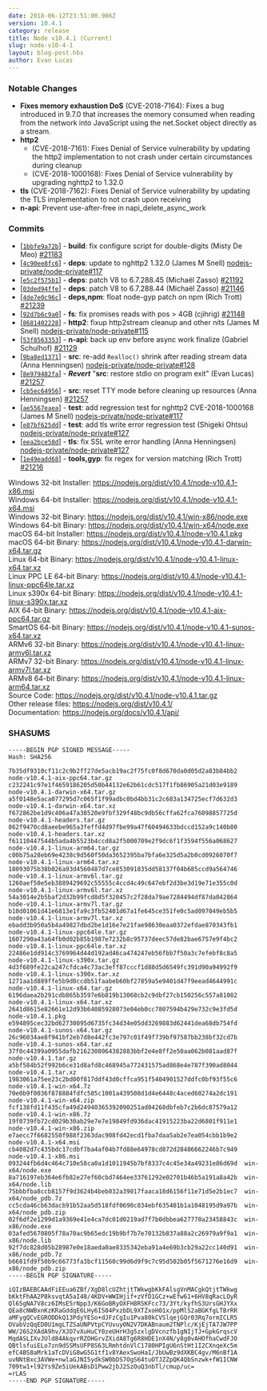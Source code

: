 ```yaml
---
date: 2018-06-12T23:51:00.986Z
version: 10.4.1
category: release
title: Node v10.4.1 (Current)
slug: node-v10-4-1
layout: blog-post.hbs
author: Evan Lucas
---
```


### Notable Changes

* **Fixes memory exhaustion DoS** (CVE-2018-7164): Fixes a bug introduced in 9.7.0 that increases the memory consumed when reading from the network into JavaScript using the net.Socket object directly as a stream.
* **http2**
  * (CVE-2018-7161): Fixes Denial of Service vulnerability by updating the http2 implementation to not crash under certain circumstances during cleanup
  * (CVE-2018-1000168): Fixes Denial of Service vulnerability by upgrading nghttp2 to 1.32.0
* **tls** (CVE-2018-7162): Fixes Denial of Service vulnerability by updating the TLS implementation to not crash upon receiving
* **n-api**: Prevent use-after-free in napi_delete_async_work

### Commits

* [[`1bbfe9a72b`](https://github.com/nodejs/node/commit/1bbfe9a72b)] - **build**: fix configure script for double-digits (Misty De Meo) [#21183](https://github.com/nodejs/node/pull/21183)
* [[`4c90ee8fc6`](https://github.com/nodejs/node/commit/4c90ee8fc6)] - **deps**: update to nghttp2 1.32.0 (James M Snell) [nodejs-private/node-private#117](https://github.com/nodejs-private/node-private/pull/117)
* [[`e5c2f575b1`](https://github.com/nodejs/node/commit/e5c2f575b1)] - **deps**: patch V8 to 6.7.288.45 (Michaël Zasso) [#21192](https://github.com/nodejs/node/pull/21192)
* [[`03ded94ffe`](https://github.com/nodejs/node/commit/03ded94ffe)] - **deps**: patch V8 to 6.7.288.44 (Michaël Zasso) [#21146](https://github.com/nodejs/node/pull/21146)
* [[`4de7e0c96c`](https://github.com/nodejs/node/commit/4de7e0c96c)] - **deps,npm**: float node-gyp patch on npm (Rich Trott) [#21239](https://github.com/nodejs/node/pull/21239)
* [[`92d7b6c9a0`](https://github.com/nodejs/node/commit/92d7b6c9a0)] - **fs**: fix promises reads with pos \> 4GB (cjihrig) [#21148](https://github.com/nodejs/node/pull/21148)
* [[`8681402228`](https://github.com/nodejs/node/commit/8681402228)] - **http2**: fixup http2stream cleanup and other nits (James M Snell) [nodejs-private/node-private#115](https://github.com/nodejs-private/node-private/pull/115)
* [[`53f8563353`](https://github.com/nodejs/node/commit/53f8563353)] - **n-api**: back up env before async work finalize (Gabriel Schulhof) [#21129](https://github.com/nodejs/node/pull/21129)
* [[`9ba8ed1371`](https://github.com/nodejs/node/commit/9ba8ed1371)] - **src**: re-add `Realloc()` shrink after reading stream data (Anna Henningsen) [nodejs-private/node-private#128](https://github.com/nodejs-private/node-private/pull/128)
* [[`8e979482fa`](https://github.com/nodejs/node/commit/8e979482fa)] - ***Revert*** "**src**: restore stdio on program exit" (Evan Lucas) [#21257](https://github.com/nodejs/node/pull/21257)
* [[`cb5ec64956`](https://github.com/nodejs/node/commit/cb5ec64956)] - **src**: reset TTY mode before cleaning up resources (Anna Henningsen) [#21257](https://github.com/nodejs/node/pull/21257)
* [[`ae5567eaea`](https://github.com/nodejs/node/commit/ae5567eaea)] - **test**: add regression test for nghttp2 CVE-2018-1000168 (James M Snell) [nodejs-private/node-private#117](https://github.com/nodejs-private/node-private/pull/117)
* [[`e87bf625dd`](https://github.com/nodejs/node/commit/e87bf625dd)] - **test**: add tls write error regression test (Shigeki Ohtsu) [nodejs-private/node-private#127](https://github.com/nodejs-private/node-private/pull/127)
* [[`eea2bce58d`](https://github.com/nodejs/node/commit/eea2bce58d)] - **tls**: fix SSL write error handling (Anna Henningsen) [nodejs-private/node-private#127](https://github.com/nodejs-private/node-private/pull/127)
* [[`1e49eadd68`](https://github.com/nodejs/node/commit/1e49eadd68)] - **tools,gyp**: fix regex for version matching (Rich Trott) [#21216](https://github.com/nodejs/node/pull/21216)

Windows 32-bit Installer: https://nodejs.org/dist/v10.4.1/node-v10.4.1-x86.msi<br>
Windows 64-bit Installer: https://nodejs.org/dist/v10.4.1/node-v10.4.1-x64.msi<br>
Windows 32-bit Binary: https://nodejs.org/dist/v10.4.1/win-x86/node.exe<br>
Windows 64-bit Binary: https://nodejs.org/dist/v10.4.1/win-x64/node.exe<br>
macOS 64-bit Installer: https://nodejs.org/dist/v10.4.1/node-v10.4.1.pkg<br>
macOS 64-bit Binary: https://nodejs.org/dist/v10.4.1/node-v10.4.1-darwin-x64.tar.gz<br>
Linux 64-bit Binary: https://nodejs.org/dist/v10.4.1/node-v10.4.1-linux-x64.tar.xz<br>
Linux PPC LE 64-bit Binary: https://nodejs.org/dist/v10.4.1/node-v10.4.1-linux-ppc64le.tar.xz<br>
Linux s390x 64-bit Binary: https://nodejs.org/dist/v10.4.1/node-v10.4.1-linux-s390x.tar.xz<br>
AIX 64-bit Binary: https://nodejs.org/dist/v10.4.1/node-v10.4.1-aix-ppc64.tar.gz<br>
SmartOS 64-bit Binary: https://nodejs.org/dist/v10.4.1/node-v10.4.1-sunos-x64.tar.xz<br>
ARMv6 32-bit Binary: https://nodejs.org/dist/v10.4.1/node-v10.4.1-linux-armv6l.tar.xz<br>
ARMv7 32-bit Binary: https://nodejs.org/dist/v10.4.1/node-v10.4.1-linux-armv7l.tar.xz<br>
ARMv8 64-bit Binary: https://nodejs.org/dist/v10.4.1/node-v10.4.1-linux-arm64.tar.xz<br>
Source Code: https://nodejs.org/dist/v10.4.1/node-v10.4.1.tar.gz<br>
Other release files: https://nodejs.org/dist/v10.4.1/<br>
Documentation: https://nodejs.org/docs/v10.4.1/api/

### SHASUMS

```
-----BEGIN PGP SIGNED MESSAGE-----
Hash: SHA256

7b35df9310cf11c2c9b2ff27de5acb19ac2f75fc0f8d670da0d05d2a83b84bb2  node-v10.4.1-aix-ppc64.tar.gz
c232241c97e1f4659186205d50b44132e62b61cdc517f1fb86905a21d03e9189  node-v10.4.1-darwin-x64.tar.gz
a5f0148e5aca077295d7c065f1f99adbc0bd4bb31c2c683a134725ecf7d632d3  node-v10.4.1-darwin-x64.tar.xz
f672862be1d9c406a47a38520e9fbf329f48bc9db56cffa62fca76098857725d  node-v10.4.1-headers.tar.gz
862f9470cd8aeebe965a3feffd4d97fbe99a47f60494633bdccd152a9c140b80  node-v10.4.1-headers.tar.xz
f61110447544b5ada4b5523b4ccd8a2f5000709e2f9dc6f1f3594f556a068627  node-v10.4.1-linux-arm64.tar.gz
c00b75a28eb69e4238c9d560f50da3652395ba7bfa6e325d5a2b0cd0926070f7  node-v10.4.1-linux-arm64.tar.xz
18093075b38b026a93d4560487d7ce853091835dd58137f04b685ccd9a564746  node-v10.4.1-linux-armv6l.tar.gz
1260aef50e5eb3889429692c55555c4ccd4c49c647ebf2d3be3d19e71e355c0d  node-v10.4.1-linux-armv6l.tar.xz
54a3014e2b5baf2d32b99fcd8d5f320457c2f28da79ae7284494df87da042864  node-v10.4.1-linux-armv7l.tar.gz
b10d01061d41e6813e1fa9c3fb52401d67a1fe645ce351fe0c5ad097049eb5b5  node-v10.4.1-linux-armv7l.tar.xz
ebadd3b950a5b4a49827dbd2be1d16e7e21fae98630eaa0372efdae870343fb1  node-v10.4.1-linux-ppc64le.tar.gz
1607290a43a64fb0d02b85b1987e7232b8c95737deec57de82bae6757e9f4bc2  node-v10.4.1-linux-ppc64le.tar.xz
22486e1dd914c3769964d44d192ad46ca474247eb56fbb7f50a3c7efebf8c8a5  node-v10.4.1-linux-s390x.tar.gz
4d3f689fe22ca247cfdca4c73ac3eff87cccf1d88d5d6549fc391d90a94992f9  node-v10.4.1-linux-s390x.tar.xz
1271aa1d889ffe5b9d0ccdb51faabeb60bf27859a5e9401d47f9eead4644991c  node-v10.4.1-linux-x64.tar.gz
6196daea2b291cdb865b3597e6b819b13068cb2c9dbf27cb150256c557a81082  node-v10.4.1-linux-x64.tar.xz
2641d8615e82661e12d93b64085928073e04eb0cc7807594b429e732c9e3fd5d  node-v10.4.1.pkg
e594895cec32bd62730095d6735fc34d34e05dd3269883d62441dea68db754fd  node-v10.4.1-sunos-x64.tar.gz
26c96034ae8f941bf2eb7d8e442fc3e797c01f49f739bf97587bb238bf32cd7b  node-v10.4.1-sunos-x64.tar.xz
37f0c44399a0955dafb2162308064382883bbf2e4e8ff2e50aa062b081aad87f  node-v10.4.1.tar.gz
a5bf584b52f992b6ce31d8afd8c468945a772431575ad868e4e787f390ad8044  node-v10.4.1.tar.xz
1983061a75ee23c2bd00f817ddf43d0cffca951f5404901527ddfc0bf93f55c6  node-v10.4.1-win-x64.7z
70e0b9f0036f878884fdfc585c1001a439508d1d4e6448c4aced60274a2dc191  node-v10.4.1-win-x64.zip
fcf138fd11f435cfa49d24940365392090251ad04268dbfeb7c2b6dc87579a12  node-v10.4.1-win-x86.7z
19f0739fb72cd029b30ab29e7e7e19849fd936dac41915223ba22d6801f911e1  node-v10.4.1-win-x86.zip
e7aecc7f6682550f988f2363dac908fd42ecd1fba7daa5ab2e7ea054cbb1b9e2  node-v10.4.1-x64.msi
cb4082d7c435bdc17cdbf7ba4af04b7fd88e64978cd872d28486662246b7c949  node-v10.4.1-x86.msi
093244fb6d4c464c710e58ca0a1d1011945b7bf8337c4c45e34a49231e86d69d  win-x64/node.exe
8a716197eb364e6fb82e27ef60cbd7464ee33761292e02701b46b5a191a8a42b  win-x64/node.lib
75bbbfba8ccb8157f9d3624b4beb032a39017faaca18d6156f11e71d5e2b1ec7  win-x64/node_pdb.7z
cc5cda46cb63dacb91b52aa5d518fdf0690c834ebf635401b1a1048195d9a97b  win-x64/node_pdb.zip
02f6df2e1299d1a9369e41e4ca7dc01d0219ad7f7b0dbbea627770a23458843c  win-x86/node.exe
03afed5670805f78a70ac9b65edc19b9bf7b7e70132b837a88a2c26979a9f9a1  win-x86/node.lib
92f7dc828d05b28987e0e18aeda0ae8335342eba91a4e69b3cb29a22cc140d91  win-x86/node_pdb.7z
b6681fd9f50b9c66773fa3bcf11560c99d6d9f9c7c95d502b05f5671276e16d9  win-x86/node_pdb.zip
-----BEGIN PGP SIGNATURE-----

iQIzBAEBCAAdFiEEua6ZBf/XgD8lcUZhtjtTWkwgbKkFAlsgVnMACgkQtjtTWkwg
bKktFhAA2P8ksvqtA5aI48/4KDV+WWIHjif+zVfD1GCz+wEfw61+6HV8qRacLOyR
Ql65gNA7V8cz6IMsE5rNpp3/K6GoBRyOXFH8R5KFcc73/3Yt/kyfhS3UrsGHJYXx
QEa8cNWBxnKzKRaGddqE6LHy6IS04PxzbDL9XTZxoH01x/ppMlS2aBGKfgLTBrRR
aMFygQCvEGRODDkQ13PdyYESo+dJFzCgIu1Pva80kCVSlqejGQr03Rq7ormICLR5
OVabVzQqED0U1mgLTZSaUNPVtpCYUvuy0N2V7DKABnaum2TNPlc/KjEjTA7JW7PP
WW/26S2XAdA9hv/XJD7vXuHuCY0zeUHrH3g5zxlgDVcnzfb1gNIjTJ+GpkGrqscV
MqdASLIXvJUld84AkqvrRZOHGrvZXidA8Tg6R8HDE1nX4N/y8g0vAHOfhaCwdFJO
QBtlsfuiELo7zn9dSSMsUFP8S63LRmhtdnVlC1780HPIgU6nStHt1I2CXnqeXc5m
efC4BS8aMrk1aTcDViG8wG5G1tf1v8YAexSwoHaI/JbUwBz9dXKBC4gv/M6nBf1A
uvNNtBxc3AVWe+nwlaGJNI5ydkSW0bDS7OgS64tuOTJZZpQK4QbSnzwk+fW1ICNW
709tw1+l92Ys9Ze5iUekABsD1Pww2jbJ2SzOuQ3nbTl/cmup/uc=
=rLAS
-----END PGP SIGNATURE-----

```
